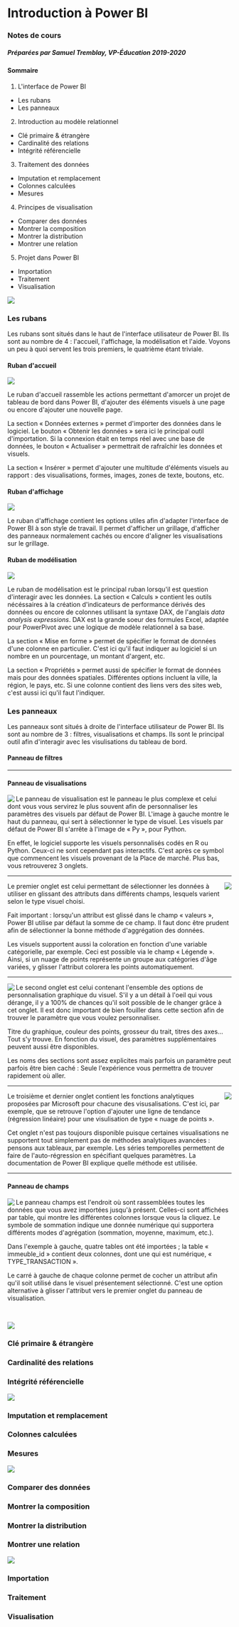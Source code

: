 # Introduction à Power BI

### Notes de cours
##### Préparées par Samuel Tremblay, VP-Éducation 2019-2020
#### Sommaire
1. L'interface de Power BI
  * Les rubans
  * Les panneaux
2. Introduction au modèle relationnel
  * Clé primaire & étrangère
  * Cardinalité des relations
  * Intégrité référencielle
3. Traitement des données
  * Imputation et remplacement
  * Colonnes calculées
  * Mesures
4. Principes de visualisation
  * Comparer des données
  * Montrer la composition
  * Montrer la distribution
  * Montrer une relation
5. Projet dans Power BI
  * Importation
  * Traitement
  * Visualisation
  
![](images/sep_1.png)
### Les rubans
Les rubans sont situés dans le haut de l'interface utilisateur de Power BI. Ils sont au nombre de 4 : l'accueil, l'affichage, la modélisation et l'aide. Voyons un peu à quoi servent les trois premiers, le quatrième étant triviale.

#### Ruban d'accueil
![](images/ruban_accueil.PNG)

Le ruban d'accueil rassemble les actions permettant d'amorcer un projet de tableau de bord dans Power BI, d'ajouter des éléments visuels à une page ou encore d'ajouter une nouvelle page. 

La section « Données externes » permet d'importer des données dans le logiciel. Le bouton « Obtenir les données » sera ici le principal outil d'importation. Si la connexion était en temps réel avec une base de données, le bouton « Actualiser » permettrait de rafraîchir les données et visuels.

La section « Insérer » permet d'ajouter une multitude d'éléments visuels au rapport : des visualisations, formes, images, zones de texte, boutons, etc.

#### Ruban d'affichage
![](images/ruban_affichage.PNG)

Le ruban d'affichage contient les options utiles afin d'adapter l'interface de Power BI à son style de travail. Il permet d'afficher un grillage, d'afficher des panneaux normalement cachés ou encore d'aligner les visualisations sur le grillage.

#### Ruban de modélisation
![](images/ruban_modélisation.PNG)

Le ruban de modélisation est le principal ruban lorsqu'il est question d'interagir avec les données. La section « Calculs » contient les outils nécéssaires à la création d'indicateurs de performance dérivés des données ou encore de colonnes utilisant la syntaxe DAX, de l'anglais *data analysis expressions*. DAX est la grande soeur des formules Excel, adaptée pour PowerPivot avec une logique de modèle relationnel à sa base.

La section « Mise en forme » permet de spécifier le format de données d'une colonne en particulier. C'est ici qu'il faut indiquer au logiciel si un nombre en un pourcentage, un montant d'argent, etc.

La section « Propriétés » permet aussi de spécifier le format de données mais pour des données spatiales. Différentes options incluent la ville, la région, le pays, etc. Si une colonne contient des liens vers des sites web, c'est aussi ici qu'il faut l'indiquer.

### Les panneaux
Les panneaux sont situés à droite de l'interface utilisateur de Power BI. Ils sont au nombre de 3 : filtres, visualisations et champs. Ils sont le principal outil afin d'interagir avec les visulisations du tableau de bord.

#### Panneau de filtres

---

#### Panneau de visualisations

<img align="left" src="images/panneau_visualisations.PNG">

Le panneau de visualisation est le panneau le plus complexe et celui dont vous vous servirez le plus souvent afin de personnaliser les paramètres des visuels par défaut de Power BI. L'image à gauche montre le haut du panneau, qui sert à sélectionner le type de visuel. Les visuels par défaut de Power BI s'arrête à l'image de « Py », pour Python. 

En effet, le logiciel supporte les visuels personnalisés codés en R ou Python. Ceux-ci ne sont cependant pas interactifs. C'est après ce symbol que commencent les visuels provenant de la Place de marché. Plus bas, vous retrouverez 3 onglets.

---

<img align="right" src="images/panneau_visualisations_1.PNG">

Le premier onglet est celui permettant de sélectionner les données à utiliser en glissant des attributs dans différents champs, lesquels varient selon le type visuel choisi. 

Fait important : lorsqu'un attribut est glissé dans le champ « valeurs », Power BI utilise par défaut la somme de ce champ. Il faut donc être prudent afin de sélectionner la bonne méthode d'aggrégation des données.

Les visuels supportent aussi la coloration en fonction d'une variable catégorielle, par exemple. Ceci est possible via le champ « Légende ». Ainsi, si un nuage de points représente un groupe aux catégories d'âge variées, y glisser l'attribut colorera les points automatiquement.

---

<img align="left" src="images/panneau_visualisations_2.PNG">

Le second onglet est celui contenant l'ensemble des options de personnalisation graphique du visuel. S'il y a un détail à l'oeil qui vous dérange, il y a 100% de chances qu'il soit possible de le changer grâce à cet onglet. Il est donc important de bien fouiller dans cette section afin de trouver le paramètre que vous voulez personnaliser.

Titre du graphique, couleur des points, grosseur du trait, titres des axes... Tout s'y trouve. En fonction du visuel, des paramètres supplémentaires peuvent aussi être disponibles.

Les noms des sections sont assez explicites mais parfois un paramètre peut parfois être bien caché : Seule l'expérience vous permettra de trouver rapidement où aller.

---

<img align="right" src="images/panneau_visualisations_3.PNG">

Le troisième et dernier onglet contient les fonctions analytiques proposées par Microsoft pour chacune des visusalisations. C'est ici, par exemple, que se retrouve l'option d'ajouter une ligne de tendance (régression linéaire) pour une visulisation de type « nuage de points ».

Cet onglet n'est pas toujours disponible puisque certaines visualisations ne supportent tout simplement pas de méthodes analytiques avancées : pensons aux tableaux, par exemple. Les séries temporelles permettent de faire de l'auto-régression en spécifiant quelques paramètres. La documentation de Power BI explique quelle méthode est utilisée.

---

#### Panneau de champs

<img align="left" src="images/panneau_champs.PNG">

Le panneau champs est l'endroit où sont rassemblées toutes les données que vous avez importées jusqu'à présent. Celles-ci sont affichées par table, qui montre les différentes colonnes lorsque vous la cliquez. Le symbole de sommation indique une donnée numérique qui supportera différents modes d'agrégation (sommation, moyenne, maximum, etc.).

Dans l'exemple à gauche, quatre tables ont été importées ; la table « immeuble_id » contient deux colonnes, dont une qui est numérique, «  TYPE_TRANSACTION ».

Le carré à gauche de chaque colonne permet de cocher un attribut afin qu'il soit utilisé dans le visuel présentement sélectionné. C'est une option alternative à glisser l'attribut vers le premier onglet du panneau de visualisation.

</br>

![](images/sep_2.png)
### Clé primaire & étrangère

### Cardinalité des relations

### Intégrité référencielle

![](images/sep_3.png)
### Imputation et remplacement

### Colonnes calculées

### Mesures

![](images/sep_4.png)
### Comparer des données

### Montrer la composition

### Montrer la distribution

### Montrer une relation

![](images/sep_5.png)
### Importation

### Traitement

### Visualisation
